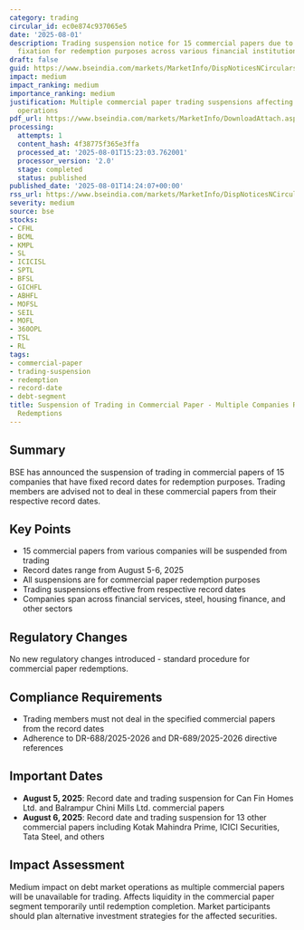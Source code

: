 ```yaml
---
category: trading
circular_id: ec0e874c937065e5
date: '2025-08-01'
description: Trading suspension notice for 15 commercial papers due to record date
  fixation for redemption purposes across various financial institutions.
draft: false
guid: https://www.bseindia.com/markets/MarketInfo/DispNoticesNCirculars.aspx?Noticeid={56232FB6-B3F5-427C-A0FE-4A3912F0085F}&noticeno=20250801-70&dt=08/01/2025&icount=70&totcount=73&flag=0
impact: medium
impact_ranking: medium
importance_ranking: medium
justification: Multiple commercial paper trading suspensions affecting debt market
  operations
pdf_url: https://www.bseindia.com/markets/MarketInfo/DownloadAttach.aspx?id=20250801-70&attachedId=
processing:
  attempts: 1
  content_hash: 4f38775f365e3ffa
  processed_at: '2025-08-01T15:23:03.762001'
  processor_version: '2.0'
  stage: completed
  status: published
published_date: '2025-08-01T14:24:07+00:00'
rss_url: https://www.bseindia.com/markets/MarketInfo/DispNoticesNCirculars.aspx?Noticeid={56232FB6-B3F5-427C-A0FE-4A3912F0085F}&noticeno=20250801-70&dt=08/01/2025&icount=70&totcount=73&flag=0
severity: medium
source: bse
stocks:
- CFHL
- BCML
- KMPL
- SL
- ICICISL
- SPTL
- BFSL
- GICHFL
- ABHFL
- MOFSL
- SEIL
- MOFL
- 360OPL
- TSL
- RL
tags:
- commercial-paper
- trading-suspension
- redemption
- record-date
- debt-segment
title: Suspension of Trading in Commercial Paper - Multiple Companies Record Date
  Redemptions
---
```


## Summary

BSE has announced the suspension of trading in commercial papers of 15 companies that have fixed record dates for redemption purposes. Trading members are advised not to deal in these commercial papers from their respective record dates.

## Key Points

- 15 commercial papers from various companies will be suspended from trading
- Record dates range from August 5-6, 2025
- All suspensions are for commercial paper redemption purposes
- Trading suspensions effective from respective record dates
- Companies span across financial services, steel, housing finance, and other sectors

## Regulatory Changes

No new regulatory changes introduced - standard procedure for commercial paper redemptions.

## Compliance Requirements

- Trading members must not deal in the specified commercial papers from the record dates
- Adherence to DR-688/2025-2026 and DR-689/2025-2026 directive references

## Important Dates

- **August 5, 2025**: Record date and trading suspension for Can Fin Homes Ltd. and Balrampur Chini Mills Ltd. commercial papers
- **August 6, 2025**: Record date and trading suspension for 13 other commercial papers including Kotak Mahindra Prime, ICICI Securities, Tata Steel, and others

## Impact Assessment

Medium impact on debt market operations as multiple commercial papers will be unavailable for trading. Affects liquidity in the commercial paper segment temporarily until redemption completion. Market participants should plan alternative investment strategies for the affected securities.